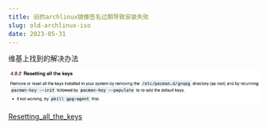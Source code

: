 ```yaml
---
title: 旧的archlinux镜像签名过期导致安装失败
slug: old-archlinux-iso
date: 2023-05-31
---
```


维基上找到的解决办法
<!-- end -->

![Resetting_all_the_keys](./reset.png)

[Resetting_all_the_keys](https://wiki.archlinux.org/title/Pacman/Package_signing#Resetting_all_the_keys)
